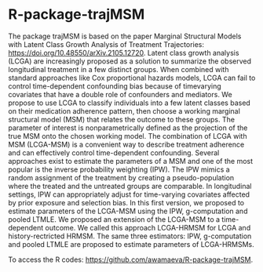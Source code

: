 # R-package-trajMSM
The package trajMSM is based on the paper Marginal Structural Models with Latent Class Growth
Analysis of Treatment Trajectories: https://doi.org/10.48550/arXiv.2105.12720. Latent class growth
analysis (LCGA) are increasingly proposed as a solution to summarize the observed longitudinal
treatment in a few distinct groups. When combined with standard approaches like Cox proportional
hazards models, LCGA can fail to control time-dependent confounding bias because of timevarying
covariates that have a double role of confounders and mediators. We propose to use LCGA
to classify individuals into a few latent classes based on their medication adherence pattern, then
choose a working marginal structural model (MSM) that relates the outcome to these groups. The
parameter of interest is nonparametrically defined as the projection of the true MSM onto the chosen
working model. The combination of LCGA with MSM (LCGA-MSM) is a convenient way
to describe treatment adherence and can effectively control time-dependent confounding. Several
approaches exist to estimate the parameters of a MSM and one of the most popular is the inverse
probability weighting (IPW). The IPW mimics a random assignment of the treatment by creating
a pseudo-population where the treated and the untreated groups are comparable. In longitudinal
settings, IPW can appropriately adjust for time-varying covariates affected by prior exposure and
selection bias. In this first version, we proposed to estimate parameters of the LCGA-MSM using
the IPW, g-computation and pooled LTMLE. We proposed an extension of the LCGA-MSM to a time-dependent outcome.
We called this approach LCGA-HRMSM for LCGA and history-rectricted HRMSM. The same three estimators: IPW, g-computation
and pooled LTMLE are proposed to estimate parameters of LCGA-HRMSMs. 

To access the R codes: https://github.com/awamaeva/R-package-trajMSM.

